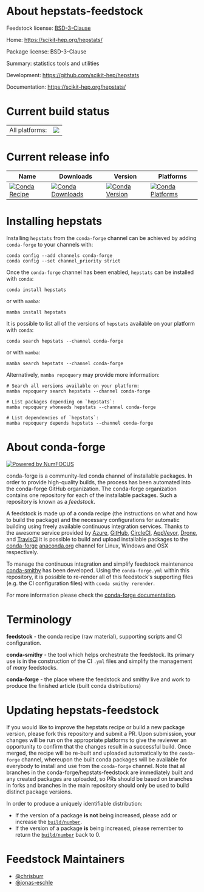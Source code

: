 About hepstats-feedstock
========================

Feedstock license: [BSD-3-Clause](https://github.com/conda-forge/hepstats-feedstock/blob/main/LICENSE.txt)

Home: https://scikit-hep.org/hepstats/

Package license: BSD-3-Clause

Summary: statistics tools and utilities

Development: https://github.com/scikit-hep/hepstats

Documentation: https://scikit-hep.org/hepstats/

Current build status
====================


<table><tr><td>All platforms:</td>
    <td>
      <a href="https://dev.azure.com/conda-forge/feedstock-builds/_build/latest?definitionId=11692&branchName=main">
        <img src="https://dev.azure.com/conda-forge/feedstock-builds/_apis/build/status/hepstats-feedstock?branchName=main">
      </a>
    </td>
  </tr>
</table>

Current release info
====================

| Name | Downloads | Version | Platforms |
| --- | --- | --- | --- |
| [![Conda Recipe](https://img.shields.io/badge/recipe-hepstats-green.svg)](https://anaconda.org/conda-forge/hepstats) | [![Conda Downloads](https://img.shields.io/conda/dn/conda-forge/hepstats.svg)](https://anaconda.org/conda-forge/hepstats) | [![Conda Version](https://img.shields.io/conda/vn/conda-forge/hepstats.svg)](https://anaconda.org/conda-forge/hepstats) | [![Conda Platforms](https://img.shields.io/conda/pn/conda-forge/hepstats.svg)](https://anaconda.org/conda-forge/hepstats) |

Installing hepstats
===================

Installing `hepstats` from the `conda-forge` channel can be achieved by adding `conda-forge` to your channels with:

```
conda config --add channels conda-forge
conda config --set channel_priority strict
```

Once the `conda-forge` channel has been enabled, `hepstats` can be installed with `conda`:

```
conda install hepstats
```

or with `mamba`:

```
mamba install hepstats
```

It is possible to list all of the versions of `hepstats` available on your platform with `conda`:

```
conda search hepstats --channel conda-forge
```

or with `mamba`:

```
mamba search hepstats --channel conda-forge
```

Alternatively, `mamba repoquery` may provide more information:

```
# Search all versions available on your platform:
mamba repoquery search hepstats --channel conda-forge

# List packages depending on `hepstats`:
mamba repoquery whoneeds hepstats --channel conda-forge

# List dependencies of `hepstats`:
mamba repoquery depends hepstats --channel conda-forge
```


About conda-forge
=================

[![Powered by
NumFOCUS](https://img.shields.io/badge/powered%20by-NumFOCUS-orange.svg?style=flat&colorA=E1523D&colorB=007D8A)](https://numfocus.org)

conda-forge is a community-led conda channel of installable packages.
In order to provide high-quality builds, the process has been automated into the
conda-forge GitHub organization. The conda-forge organization contains one repository
for each of the installable packages. Such a repository is known as a *feedstock*.

A feedstock is made up of a conda recipe (the instructions on what and how to build
the package) and the necessary configurations for automatic building using freely
available continuous integration services. Thanks to the awesome service provided by
[Azure](https://azure.microsoft.com/en-us/services/devops/), [GitHub](https://github.com/),
[CircleCI](https://circleci.com/), [AppVeyor](https://www.appveyor.com/),
[Drone](https://cloud.drone.io/welcome), and [TravisCI](https://travis-ci.com/)
it is possible to build and upload installable packages to the
[conda-forge](https://anaconda.org/conda-forge) [anaconda.org](https://anaconda.org/)
channel for Linux, Windows and OSX respectively.

To manage the continuous integration and simplify feedstock maintenance
[conda-smithy](https://github.com/conda-forge/conda-smithy) has been developed.
Using the ``conda-forge.yml`` within this repository, it is possible to re-render all of
this feedstock's supporting files (e.g. the CI configuration files) with ``conda smithy rerender``.

For more information please check the [conda-forge documentation](https://conda-forge.org/docs/).

Terminology
===========

**feedstock** - the conda recipe (raw material), supporting scripts and CI configuration.

**conda-smithy** - the tool which helps orchestrate the feedstock.
                   Its primary use is in the construction of the CI ``.yml`` files
                   and simplify the management of *many* feedstocks.

**conda-forge** - the place where the feedstock and smithy live and work to
                  produce the finished article (built conda distributions)


Updating hepstats-feedstock
===========================

If you would like to improve the hepstats recipe or build a new
package version, please fork this repository and submit a PR. Upon submission,
your changes will be run on the appropriate platforms to give the reviewer an
opportunity to confirm that the changes result in a successful build. Once
merged, the recipe will be re-built and uploaded automatically to the
`conda-forge` channel, whereupon the built conda packages will be available for
everybody to install and use from the `conda-forge` channel.
Note that all branches in the conda-forge/hepstats-feedstock are
immediately built and any created packages are uploaded, so PRs should be based
on branches in forks and branches in the main repository should only be used to
build distinct package versions.

In order to produce a uniquely identifiable distribution:
 * If the version of a package **is not** being increased, please add or increase
   the [``build/number``](https://docs.conda.io/projects/conda-build/en/latest/resources/define-metadata.html#build-number-and-string).
 * If the version of a package **is** being increased, please remember to return
   the [``build/number``](https://docs.conda.io/projects/conda-build/en/latest/resources/define-metadata.html#build-number-and-string)
   back to 0.

Feedstock Maintainers
=====================

* [@chrisburr](https://github.com/chrisburr/)
* [@jonas-eschle](https://github.com/jonas-eschle/)

